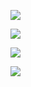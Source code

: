 
![](https://i.imgur.com/QUwkNAL.png)

![](https://i.imgur.com/lAmHBAs.png)

![](https://i.imgur.com/QFrWmWn.png)

![](https://i.imgur.com/lSxIW7r.png)

